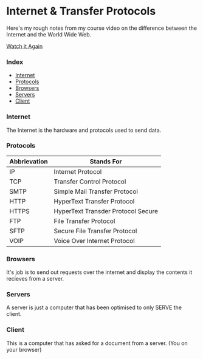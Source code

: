 # Internet & Transfer Protocols
Here's my rough notes from my course video on the difference between the Internet and the World Wide Web.

[Watch it Again](https://www.youtube.com/watch?v=Pc8-T2_22WM)

### Index
- [Internet](#internet)
- [Protocols](#protocols)
- [Browsers](#browsers)
- [Servers](#servers)
- [Client](#client)

### Internet 
The Internet is the hardware and protocols used to send data.

### Protocols 
| Abbrievation | Stands For |
| ------------ | ----------- |
| IP | Internet Protocol |
| TCP | Transfer Control Protocol |
| SMTP | Simple Mail Transfer Protocol |
| HTTP | HyperText Transfer Protocol |
| HTTPS | HyperText Transder Protocol Secure | 
| FTP | File Transfer Protocol |
| SFTP | Secure File Transfer Protocol |
| VOIP | Voice Over Internet Protocol |


### Browsers 
It's job is to send out requests over the internet and display the contents it recieves from a server.

### Servers 
A server is just a computer that has been optimised to only SERVE the client.

### Client
This is a computer that has asked for a document from a server. (You on your browser)